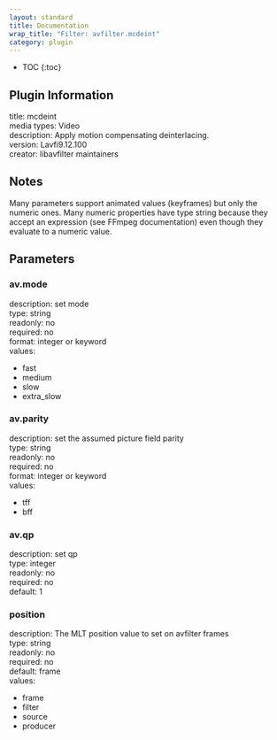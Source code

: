 ```yaml
---
layout: standard
title: Documentation
wrap_title: "Filter: avfilter.mcdeint"
category: plugin
---
```

* TOC
{:toc}

## Plugin Information

title: mcdeint  
media types:
Video  
description: Apply motion compensating deinterlacing.  
version: Lavfi9.12.100  
creator: libavfilter maintainers  

## Notes

Many parameters support animated values (keyframes) but only the numeric ones. Many numeric properties have type string because they accept an expression (see FFmpeg documentation) even though they evaluate to a numeric value.

## Parameters

### av.mode

  
description:
set mode  
type: string  
readonly: no  
required: no  
format: integer or keyword  
values:  

* fast
* medium
* slow
* extra_slow

### av.parity

  
description:
set the assumed picture field parity  
type: string  
readonly: no  
required: no  
format: integer or keyword  
values:  

* tff
* bff

### av.qp

  
description:
set qp  
type: integer  
readonly: no  
required: no  
default: 1  

### position

  
description:
The MLT position value to set on avfilter frames  
type: string  
readonly: no  
required: no  
default: frame  
values:  

* frame
* filter
* source
* producer

